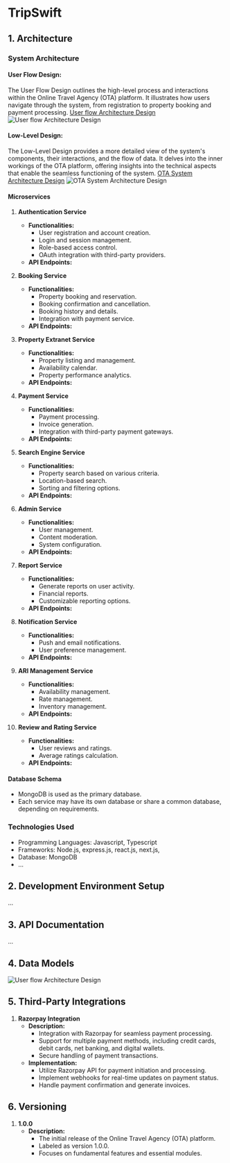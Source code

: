 # TripSwift

## 1. Architecture

### System Architecture

#### User Flow Design:
The User Flow Design outlines the high-level process and interactions within the Online Travel Agency (OTA) platform. It illustrates how users navigate through the system, from registration to property booking and payment processing.
[User flow Architecture Design](https://www.figma.com/file/Jicb2Fg3cRqkZqyCr6dRND/OTR-flow-chart?type=whiteboard&t=ktpGaS6TFkbWGaVV-1)
![User flow Architecture Design](https://github.com/Quotustech/Bookings_co/blob/main/resources/Screenshot%20from%202023-11-17%2010-19-54.png)

#### Low-Level Design:
The Low-Level Design provides a more detailed view of the system's components, their interactions, and the flow of data. It delves into the inner workings of the OTA platform, offering insights into the technical aspects that enable the seamless functioning of the system.
[OTA System Architecture Design](https://www.figma.com/file/7qHVNMKc1698KaSgM1gzih/OTA-LOW-level-design?type=whiteboard&node-id=0%3A1&t=oPuGdkuTGeTIh5ZO-1)
![OTA System Architecture Design](https://github.com/Quotustech/Bookings_co/blob/main/resources/Screenshot%20from%202023-11-17%2010-21-02.png)

#### Microservices

1. **Authentication Service**
    - **Functionalities:**
        - User registration and account creation.
        - Login and session management.
        - Role-based access control.
        - OAuth integration with third-party providers.
    - **API Endpoints:**
        <!-- - `/register` - User registration.
        - `/login` - User login.
        - `/logout` - User logout.
        - `/profile` - User profile information.
        - `/token/refresh` - Refresh access tokens. -->

2. **Booking Service**
    - **Functionalities:**
        - Property booking and reservation.
        - Booking confirmation and cancellation.
        - Booking history and details.
        - Integration with payment service.
    - **API Endpoints:**
        <!-- - `/book` - Create a new booking.
        - `/cancel/{booking_id}` - Cancel a booking.
        - `/history` - View booking history.
        - `/details/{booking_id}` - View booking details. -->

3. **Property Extranet Service**
    - **Functionalities:**
        - Property listing and management.
        - Availability calendar.
        - Property performance analytics.
    - **API Endpoints:**
        <!-- - `/listings` - List all properties.
        - `/add` - Add a new property.
        - `/edit/{property_id}` - Edit property details.
        - `/analytics` - Property performance analytics. -->

4. **Payment Service**
    - **Functionalities:**
        - Payment processing.
        - Invoice generation.
        - Integration with third-party payment gateways.
    - **API Endpoints:**
        <!-- - `/process` - Process a payment.
        - `/invoice/{booking_id}` - Generate an invoice. -->

5. **Search Engine Service**
    - **Functionalities:**
        - Property search based on various criteria.
        - Location-based search.
        - Sorting and filtering options.
    - **API Endpoints:**
        <!-- - `/search` - Perform a property search.
        - `/filter` - Apply filters to search results. -->

6. **Admin Service**
    - **Functionalities:**
        - User management.
        - Content moderation.
        - System configuration.
    - **API Endpoints:**
        <!-- - `/users` - List all users.
        - `/moderate/{content_id}` - Moderate content.
        - `/config` - System configuration. -->

7. **Report Service**
    - **Functionalities:**
        - Generate reports on user activity.
        - Financial reports.
        - Customizable reporting options.
    - **API Endpoints:**
        <!-- - `/user-activity` - Generate user activity report.
        - `/financial` - Generate financial report. -->

8. **Notification Service**
    - **Functionalities:**
        - Push and email notifications.
        - User preference management.
    - **API Endpoints:**
        <!-- - `/push` - Send push notifications.
        - `/email` - Send email notifications.
        - `/preferences` - Manage user notification preferences. -->

9. **ARI Management Service**
    - **Functionalities:**
        - Availability management.
        - Rate management.
        - Inventory management.
    - **API Endpoints:**
        <!-- - `/availability` - Manage property availability.
        - `/rate` - Manage property rates.
        - `/inventory` - Manage property inventory. -->

10. **Review and Rating Service**
    - **Functionalities:**
        - User reviews and ratings.
        - Average ratings calculation.
    - **API Endpoints:**
        <!-- - `/submit` - Submit a review and rating.
        - `/average/{property_id}` - Get average ratings. -->

#### Database Schema

- MongoDB is used as the primary database.
- Each service may have its own database or share a common database, depending on requirements.

### Technologies Used

- Programming Languages: Javascript, Typescript
- Frameworks: Node.js, express.js, react.js, next.js, 
- Database: MongoDB
- ...

## 2. Development Environment Setup
...

## 3. API Documentation
...

## 4. Data Models

![User flow Architecture Design](https://github.com/Quotustech/Bookings_co/blob/main/resources/booking_data_digram%201.svg)

## 5. Third-Party Integrations
1. **Razorpay Integration**
    - **Description:**
        - Integration with Razorpay for seamless payment processing.
        - Support for multiple payment methods, including credit cards, debit cards, net banking, and digital wallets.
        - Secure handling of payment transactions.
    - **Implementation:**
        - Utilize Razorpay API for payment initiation and processing.
        - Implement webhooks for real-time updates on payment status.
        - Handle payment confirmation and generate invoices.

## 6. Versioning

1. **1.0.0**
   - **Description:**
        - The initial release of the Online Travel Agency (OTA) platform.
        - Labeled as version 1.0.0.
        - Focuses on fundamental features and essential modules.


